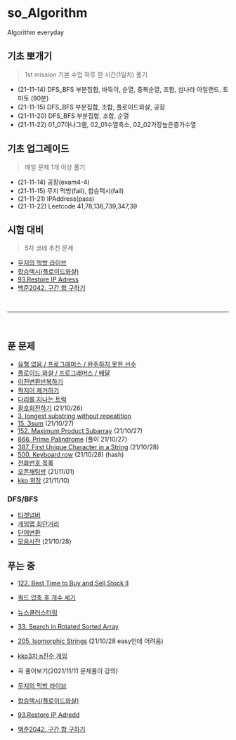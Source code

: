 # so_Algorithm

Algorithm everyday

## 기초 뽀개기

> 1st mission 기본 수업 하루 한 시간(1일치) 풀기

- (21-11-14) DFS_BFS 부분집합, 바둑이, 순열, 중복순열, 조합, 섬나라 아일랜드, 토마토 (90분)
- (21-11-15) DFS_BFS 부분집합, 조합, 플로이드와샬, 공장
- (21-11-20) DFS_BFS 부분집합, 조합, 순열
- (21-11-22) 01_07아나그램, 02_01수열축소, 02_02가장높은증가수열

## 기초 업그레이드

> 매일 문제 1개 이상 풀기

- (21-11-14) 공장(exam4-4)
- (21-11-15) 무지 먹방(fail), 합승택시(fail)
- (21-11-21) IPAddress(pass)
- (21-11-22) Leetcode 41,78,136,739,347,39

## 시험 대비

> 5차 코테 추천 문제

- [무지의 먹방 라이브](https://programmers.co.kr/learn/courses/30/lessons/42891)
- [합승택시(플로이드와샬)](https://programmers.co.kr/learn/courses/30/lessons/72413)
- [93.Restore IP Adress](https://leetcode.com/problems/restore-ip-addresses/)
- [백준2042. 구간 합 구하기](https://www.acmicpc.net/problem/2042)

<br>

---

<br>

## 푼 문제

- [유형 없음 / 프로그래머스 / 완주하지 못한 선수](https://programmers.co.kr/learn/courses/30/lessons/42576)
- [플로이드 와샬 / 프로그래머스 / 배달](https://programmers.co.kr/learn/courses/30/lessons/12978)
- [이진변환반복하기](https://programmers.co.kr/learn/courses/30/lessons/70129)
- [짝지어 제거하기](https://programmers.co.kr/learn/courses/30/lessons/12973)
- [다리를 지나는 트럭](https://programmers.co.kr/learn/courses/30/lessons/42583)
- [괄호회전하기](https://programmers.co.kr/learn/courses/30/lessons/76502) (21/10/26)
- [3. longest substring without repeatition](https://leetcode.com/problems/longest-substring-without-repeating-characters/)
- [15. 3sum](https://leetcode.com/problems/3sum/submissions/) (21/10/27)
- [152. Maximum Product Subarray](https://leetcode.com/problems/maximum-product-subarray/) (21/10/27)
- [866. Prime Palindrome](https://leetcode.com/problems/prime-palindrome/) (풀이 21/10/27)
- [387. First Unique Character in a String](https://leetcode.com/problems/first-unique-character-in-a-string/) (21/10/28)
- [500. Keyboard row](https://leetcode.com/problems/keyboard-row/) (21/10/28) (hash)
- [전화번호 목록](https://programmers.co.kr/learn/courses/30/lessons/42577)
- [오픈채팅방](https://programmers.co.kr/learn/courses/30/lessons/42888?language=javascript) (21/11/01)
- [kko 위장](https://programmers.co.kr/learn/courses/30/lessons/42578) (21/11/10)

### DFS/BFS

- [타겟넘버](https://programmers.co.kr/learn/courses/30/lessons/43165)
- [게임맵 최단거리](https://programmers.co.kr/learn/courses/30/lessons/1844)
- [단어변환](https://programmers.co.kr/learn/courses/30/lessons/43163)
- [모음사전](https://programmers.co.kr/learn/courses/30/lessons/84512) (21/10/28)

## 푸는 중

- [122. Best Time to Buy and Sell Stock II](https://leetcode.com/problems/best-time-to-buy-and-sell-stock-ii/)
- [쿼드 압축 후 개수 세기](https://programmers.co.kr/learn/courses/30/lessons/68936)
- [뉴스클러스터링](https://programmers.co.kr/learn/courses/30/lessons/17677)
- [33. Search in Rotated Sorted Array](https://leetcode.com/problems/search-in-rotated-sorted-array/)
- [205. Isomorphic Strings](https://leetcode.com/problems/isomorphic-strings/) (21/10/28 easy인데 어려움)
- [kko3차 n진수 게임]()

- 꼭 풀어보기(2021/11/11 문제풀이 강의)
- [무지의 먹방 라이브](https://programmers.co.kr/learn/courses/30/lessons/42891)
- [합승택시(플로이드와샬)](https://programmers.co.kr/learn/courses/30/lessons/72413)
- [93.Restore IP Adredd](https://leetcode.com/problems/restore-ip-addresses/)
- [백준2042. 구간 합 구하기](https://www.acmicpc.net/problem/2042)
